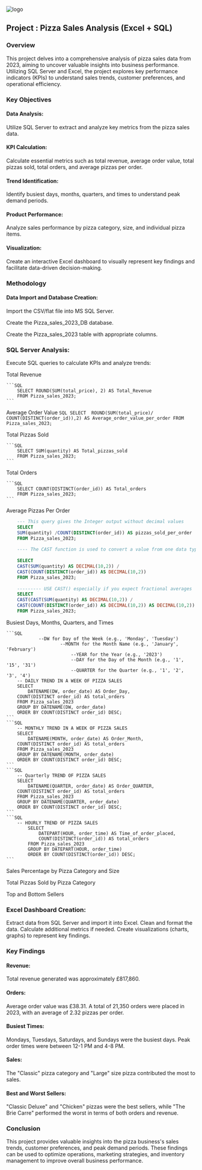 ![logo](https://github.com/Mgit125/Pizza-Sales-Analysis-2023-Excel-SQL-Project/blob/main/Final%20Pizza%20Sales%20Dashboard.png)

## Project : Pizza Sales Analysis (Excel + SQL)

### Overview

This project delves into a comprehensive analysis of pizza sales data from 2023, aiming to uncover valuable insights into business performance. Utilizing SQL Server and Excel, the project explores key performance indicators (KPIs) to understand sales trends, customer preferences, and operational efficiency.

### Key Objectives

#### Data Analysis: 
Utilize SQL Server to extract and analyze key metrics from the pizza sales data.

#### KPI Calculation: 
Calculate essential metrics such as total revenue, average order value, total pizzas sold, total orders, and average pizzas per order.

#### Trend Identification: 
Identify busiest days, months, quarters, and times to understand peak demand periods.

#### Product Performance: 
Analyze sales performance by pizza category, size, and individual pizza items.

#### Visualization: 
Create an interactive Excel dashboard to visually represent key findings and facilitate data-driven decision-making.

### Methodology

#### Data Import and Database Creation:

Import the CSV/flat file into MS SQL Server.

Create the Pizza_sales_2023_DB database.

Create the Pizza_sales_2023 table with appropriate columns.

### SQL Server Analysis:

Execute SQL queries to calculate KPIs and analyze trends:

Total Revenue

	```SQL
		SELECT ROUND(SUM(total_price), 2) AS Total_Revenue
		FROM Pizza_sales_2023;
	```

Average Order Value
	```SQL
		SELECT 
		ROUND(SUM(total_price)/ COUNT(DISTINCT(order_id)),2) AS Average_order_value_per_order
		FROM Pizza_sales_2023;
	```

Total Pizzas Sold

	```SQL
		SELECT SUM(quantity) AS Total_pizzas_sold
		FROM Pizza_sales_2023;
	```

Total Orders

	```SQL
		SELECT COUNT(DISTINCT(order_id)) AS Total_orders
		FROM Pizza_sales_2023;
	```

Average Pizzas Per Order

```SQL
	--- This query gives the Integer output without decimal values 
	SELECT 
	SUM(quantity) /COUNT(DISTINCT(order_id)) AS pizzas_sold_per_order
	FROM Pizza_sales_2023;
	
	---- The CAST function is used to convert a value from one data type to another
	
	SELECT 
	CAST(SUM(quantity) AS DECIMAL(10,2)) /
	CAST(COUNT(DISTINCT(order_id)) AS DECIMAL(10,2)) 
	FROM Pizza_sales_2023;
	
	--------- USE CAST() especially if you expect fractional averages
	SELECT 
	CAST(CAST(SUM(quantity) AS DECIMAL(10,2)) /
	CAST(COUNT(DISTINCT(order_id)) AS DECIMAL(10,2)) AS DECIMAL(10,2)) 
	FROM Pizza_sales_2023;
```

Busiest Days, Months, Quarters, and Times

	```SQL
		        --DW for Day of the Week (e.g., 'Monday', 'Tuesday')
						--MONTH for the Month Name (e.g., 'January', 'February')
							--YEAR for the Year (e.g., '2023')
							--DAY for the Day of the Month (e.g., '1', '15', '31')
							--QUARTER for the Quarter (e.g., '1', '2', '3', '4')
		-- DAILY TREND IN A WEEK OF PIZZA SALES 
		SELECT 
			DATENAME(DW, order_date) AS Order_Day, 
		COUNT(DISTINCT order_id) AS total_orders
		FROM Pizza_sales_2023
		GROUP BY DATENAME(DW, order_date)
		ORDER BY COUNT(DISTINCT order_id) DESC;
	```
	```SQL
		-- MONTHLY TREND IN A WEEK OF PIZZA SALES 
		SELECT 
			DATENAME(MONTH, order_date) AS Order_Month, 
		COUNT(DISTINCT order_id) AS total_orders
		FROM Pizza_sales_2023
		GROUP BY DATENAME(MONTH, order_date)
		ORDER BY COUNT(DISTINCT order_id) DESC;
	```
	```SQL
		-- Quarterly TREND OF PIZZA SALES 
		SELECT 
			DATENAME(QUARTER, order_date) AS Order_QUARTER, 
		COUNT(DISTINCT order_id) AS total_orders
		FROM Pizza_sales_2023
		GROUP BY DATENAME(QUARTER, order_date)
		ORDER BY COUNT(DISTINCT order_id) DESC;
	```
	```SQL
		-- HOURLY TREND OF PIZZA SALES 
			SELECT 
				DATEPART(HOUR, order_time) AS Time_of_order_placed, 
				COUNT(DISTINCT(order_id)) AS total_orders
			FROM Pizza_sales_2023
			GROUP BY DATEPART(HOUR, order_time)
			ORDER BY COUNT(DISTINCT(order_id)) DESC;
	```

Sales Percentage by Pizza Category and Size

Total Pizzas Sold by Pizza Category

Top and Bottom Sellers

### Excel Dashboard Creation:

Extract data from SQL Server and import it into Excel.
Clean and format the data.
Calculate additional metrics if needed.
Create visualizations (charts, graphs) to represent key findings.

### Key Findings

#### Revenue: 

Total revenue generated was approximately £817,860.

#### Orders: 

Average order value was £38.31. A total of 21,350 orders were placed in 2023, with an average of 2.32 pizzas per order.

#### Busiest Times: 

Mondays, Tuesdays, Saturdays, and Sundays were the busiest days. Peak order times were between 12-1 PM and 4-8 PM.

#### Sales: 

The "Classic" pizza category and "Large" size pizza contributed the most to sales.

#### Best and Worst Sellers: 

"Classic Deluxe" and "Chicken" pizzas were the best sellers, while "The Brie Carre" performed the worst in terms of both orders and revenue.

### Conclusion

This project provides valuable insights into the pizza business's sales trends, customer preferences, and peak demand periods. These findings can be used to optimize operations, marketing strategies, and inventory management to improve overall business performance.
